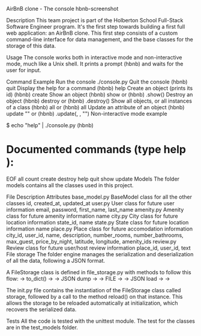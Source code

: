 AirBnB clone - The console
hbnb-screenshot

Description
This team project is part of the Holberton School Full-Stack Software Engineer program. It's the first step towards building a first full web application: an AirBnB clone. This first step consists of a custom command-line interface for data management, and the base classes for the storage of this data.

Usage
The console works both in interactive mode and non-interactive mode, much like a Unix shell. It prints a prompt (hbnb) and waits for the user for input.

Command	Example
Run the console	./console.py
Quit the console	(hbnb) quit
Display the help for a command	(hbnb) help <command>
Create an object (prints its id)	(hbnb) create <class>
Show an object	(hbnb) show <class> <id> or (hbnb) <class>.show(<id>)
Destroy an object	(hbnb) destroy <class> <id> or (hbnb) <class>.destroy(<id>)
Show all objects, or all instances of a class	(hbnb) all or (hbnb) all <class>
Update an attribute of an object	(hbnb) update <class> <id> <attribute name> "<attribute value>" or (hbnb) <class>.update(<id>, <attribute name>, "<attribute value>")
Non-interactive mode example

$ echo "help" | ./console.py
(hbnb)

Documented commands (type help <topic>):
========================================
EOF  all  count  create  destroy  help  quit  show  update
Models
The folder models contains all the classes used in this project.

File	Description	Attributes
base_model.py	BaseModel class for all the other classes	id, created_at, updated_at
user.py	User class for future user information	email, password, first_name, last_name
amenity.py	Amenity class for future amenity information	name
city.py	City class for future location information	state_id, name
state.py	State class for future location information	name
place.py	Place class for future accomodation information	city_id, user_id, name, description, number_rooms, number_bathrooms, max_guest, price_by_night, latitude, longitude, amenity_ids
review.py	Review class for future user/host review information	place_id, user_id, text
File storage
The folder engine manages the serialization and deserialization of all the data, following a JSON format.

A FileStorage class is defined in file_storage.py with methods to follow this flow: <object> -> to_dict() -> <dictionary> -> JSON dump -> <json string> -> FILE -> <json string> -> JSON load -> <dictionary> -> <object>

The init.py file contains the instantiation of the FileStorage class called storage, followed by a call to the method reload() on that instance. This allows the storage to be reloaded automatically at initialization, which recovers the serialized data.

Tests
All the code is tested with the unittest module. The test for the classes are in the test_models folder.
